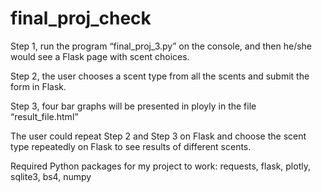 # final_proj_check
Step 1, run the program “final_proj_3.py” on the console, and then he/she would see a Flask page with scent choices. 

Step 2, the user chooses a scent type from all the scents and submit the form in Flask. 

Step 3, four bar graphs will be presented in ployly in the file “result_file.html”

The user could repeat Step 2 and Step 3 on Flask and choose the scent type repeatedly on Flask to see results of different scents.

Required Python packages for my project to work: 
requests, flask, plotly, sqlite3, bs4, numpy
